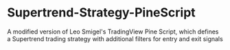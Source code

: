 # Supertrend-Strategy-PineScript
A modified version of Leo Smigel's TradingView Pine Script, which defines a Supertrend trading strategy with additional filters for entry and exit signals

